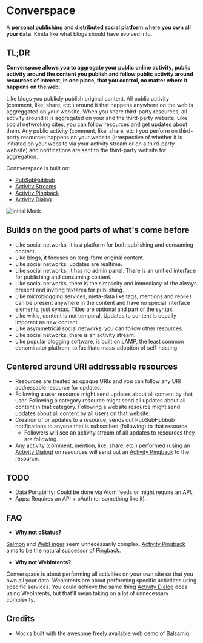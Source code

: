 Converspace
===========

A __personal publishing__ and __distributed social platform__ where __you own all your data__. Kinda like what blogs should have evolved into.

TL;DR
-----
__Converspace allows you to aggregate your public online activity, public activity around the content you publish and follow public activity around resources of interest, in one place, that you control, no matter where it happens on the web.__

Like blogs you publicly publish original content. All public activity (comment, like, share, etc.) around it that happens anywhere on the web is aggreggated on your website. When you share third-party resources, all activity around it is aggregated on your and the third-party website. Like social netwroking sites, you can follow resources and get updates about them. Any public activity (comment, like, share, etc.) you perform on third-party resources happens on your website (irrespective of whether it is initiated on your website via your activity stream or on a third-party website) and notifications are sent to the third-party website for aggregation.



Connverspace is built on:
* [PubSubHubbub](https://code.google.com/p/pubsubhubbub/)
* [Activity Streams](http://activitystrea.ms/)
* [Activity Pingback](http://converspace.github.com/activity-pingback/)
* [Activity Dialog](http://converspace.github.com/activity-dialog/)


![Initial Mock](https://raw.github.com/converspace/specification/master/mocks/converspace.png)

Builds on the good parts of what's come before
----------------------------------------------
* Like social networks, it is a platform for both publishing and consuming content.
* Like blogs, it focuses on long-form original content.
* Like social networks, updates are realtime.
* Like social networks, it has no admin panel. There is an unified interface for publishing and consuming content.
* Like social networks, there is the simplicity and immediacy of the always present and inviting textarea for publishing.
* Like microblogging services, meta-data like tags, mentions and replies can be present anywhere in the content and have no special interface elements, just syntax. Titles are optional and part of the syntax.
* Like wikis, content is not temporal. Updates to content is equally imporant as new content.
* Like asymmetrical social networks, you can follow other resources.
* Like social networks, there is an activity stream.
* Like popular blogging software, is built on LAMP, the least common denominator platfrom, to facilitate mass-adoption of self-hosting.

Centered around URI addressable resources
-----------------------------------------
* Resources are treated as opaque URIs and you can follow any URI addressable resource for updates.
 * Following a user resource might send updates about all content by that user. Following a category resource might send all updates about all content in that category. Following a website resource might send updates about all content by all users on that website.
* Creation of or updates to a resource, sends out PubSubHubbub notifications to anyone that is subscribed (following) to that resource.
  * Followers will see an activity stream of all updates to resources they are following.
* Any activity (comment, mention, like, share, etc.) performed (using an [Activity Dialog](http://converspace.github.com/activity-dialog/)) on resources will send out an [Activity Pingback](http://converspace.github.com/activity-pingback/) to the resource. 


TODO
----
* Data Portability: Could be done via Atom feeds or might require an API.
* Apps: Requires an API + oAuth (or something like it).

FAQ
---
* __Why not oStatus?__

 [Salmon](http://www.salmon-protocol.org/) and [WebFinger](http://code.google.com/p/webfinger/) seem unnecessarily complex. [Activity Pingback](http://converspace.github.com/activity-pingback/) aims to be the natural successor of [Pingback](http://www.hixie.ch/specs/pingback/pingback).

* __Why not WebIntents?__

 Converspace is about performing all activities on your own site so that you own all your data. WebIntents are about performing specific activitites using specific services. You could achieve the same thing [Activity Dialog](http://converspace.github.com/activity-dialog/) does using WebIntents, but that'll mean taking on a lot of unnecessary complexity.

Credits
-------
* Mocks built with the awesome freely available web demo of [Balsamiq](http://www.balsamiq.com/).
